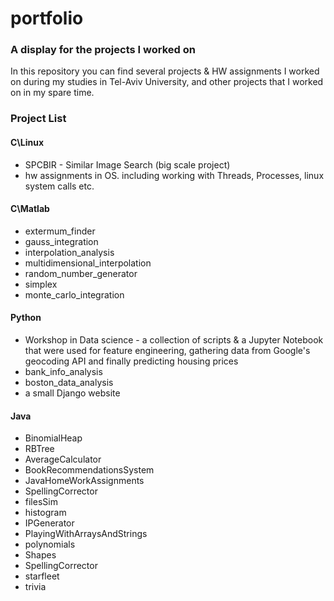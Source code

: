 # portfolio

### A display for the projects I worked on

In this repository you can find several projects & HW assignments I worked on during my studies in Tel-Aviv University, and other projects that I worked on in my spare time.

### Project List

#### C\Linux

* SPCBIR - Similar Image Search (big scale project)
* hw assignments in OS. including working with Threads, Processes, linux system calls etc.

#### C\Matlab

* extermum_finder
* gauss_integration
* interpolation_analysis
* multidimensional_interpolation
* random_number_generator
* simplex
* monte_carlo_integration


#### Python

* Workshop in Data science - a collection of scripts & a Jupyter Notebook that were used for feature engineering, gathering data from Google's geocoding API and finally predicting housing prices   
* bank_info_analysis
* boston_data_analysis
* a small Django website

#### Java

* BinomialHeap
* RBTree
* AverageCalculator
* BookRecommendationsSystem
* JavaHomeWorkAssignments
* SpellingCorrector
* filesSim
* histogram
* IPGenerator
* PlayingWithArraysAndStrings
* polynomials
* Shapes
* SpellingCorrector
* starfleet
* trivia
